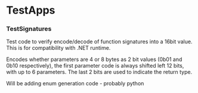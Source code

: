 # TestApps
### TestSignatures
Test code to verify encode/decode of function signatures into a 16bit value. 
This is for compatibility with .NET runtime.

Encodes whether parameters are 4 or 8 bytes as 2 bit values (0b01 and 0b10 respectively), the first parameter code is always shifted left 12 bits, with up to 6 parameters. The last 2 bits are used to indicate the return type.

Will be adding  enum generation code - probably python
